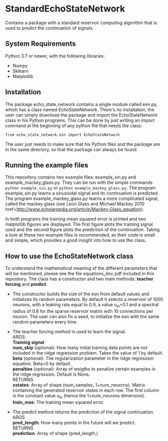 # StandardEchoStateNetwork
Contains a package with a standard reservoir computing algorithm that is used 
to predict the continuation of signals.

## System Requirements
Python 3.7 or newer, with the following libraries:
* Numpy
* Sklearn
* Matplotlib

## Installation
The package echo_state_network contains a single module called esn.py, which has a class named EchoStateNetwork.
There's no installation, the user can simply download the package and import the EchoStateNetwork class in his Python programs. 
This can be done by just writing an import command at the beginning of any python 
file that needs the class:
```
from echo_state_network.esn import EchoStateNetwork
```
The user just needs to make sure that his Python files and the package are in the same directory, 
so that the package can always be found. 

## Running the example files
This repository contains two example files: example_sin.py and example_mackey_glass.py.
They can be run with the simple commands ```python example_sin.py``` or ```python example_mackey_glass.py```.
The program example_sin.py learns a sinusoidal signal and its continuation is predicted. The program 
example_mackey_glass.py learns a more complicated signal, called the mackey glass (see
Leon Glass and Michael Mackey 2010 
 href=http://www.scholarpedia.org/article/Mackey-Glass_equation). 

In both programs the training mean squared error is printed and two matplotlib figures are displayed. 
The first figure plots the training signal used and the second figure plots the prediction of the continuation. 
Taking a look at these two example files is recommended, as their code is small and simple, which provides
a good insight into how to use the class.

## How to use the EchoStateNetwork class
To understand the mathematical meaning of the different parameters that will be mentioned, please see the file equations_doc.pdf included in this repository.
The class has a constructor and two main methods: **teacher forcing** and **predict**.

* The constructor builds the size of the esn from default values and initializes its random parameters. 
  By default it selects a reservoir of 1000 neurons, with a leaking rate equal to 0.9, a value u<sub>in</sub>=0.1 and a
  spectral radius of 0.8 for the sparse reservoir matrix with 10 connections per neuron. The user can also fix a seed, to       initialize the esn with the same random parameters every time.
* The teacher forcing method is used to learn the signal.  
  ARGS:    
  **Training signal**  
  **num_skip** (optional): How many initial training data points are not included in the ridge regression problem. Takes the       value of 1 by default.  
  **beta** (optional): The regularization parameter in the ridge regression equation. Beta=0 by default.  
  **penalties** (optional): Array of weigths to penalize certain examples in the ridge regression. Default is None.  
RETURNS  
  **xstates**: Array of shape (num_samples, 1+num_neurons). Matrix containing the generated reservoir states in each row. The first column is the constant value u<sub>in</sub> (hence the 1+num_neurons dimension).   
  **train_mse**: The training mean squared error.

* The predict method returns the prediction of the signal continuation.  
ARGS  
**pred_length**: How many points in the future will we predict.  
RETURNS  
**prediction**: Array of shape (pred_length,)





